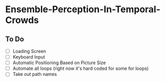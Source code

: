 # Ensemble-Perception-In-Temporal-Crowds

## To Do
- [ ] Loading Screen
- [ ] Keyboard Input
- [ ] Automatic Positioning Based on Picture Size
- [ ] Automate all loops (right now it's hard coded for some for loops)
- [ ] Take out path names
